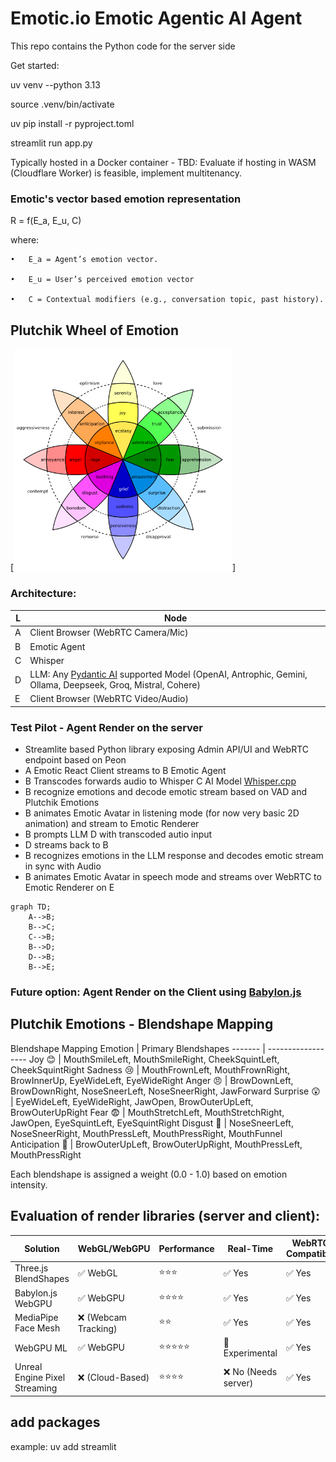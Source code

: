 # Emotic.io    Emotic Agentic AI Agent 

This repo contains the Python code for the server side

Get started:

uv venv --python 3.13

source .venv/bin/activate

uv pip install -r pyproject.toml

streamlit run app.py


Typically hosted in a Docker container - TBD: Evaluate if hosting in WASM (Cloudflare Worker) is feasible, implement multitenancy.

### Emotic's vector based emotion representation

R = f(E_a, E_u, C)

where:

	•	E_a = Agent’s emotion vector.
 
	•	E_u = User’s perceived emotion vector
 
	•	C = Contextual modifiers (e.g., conversation topic, past history).

## Plutchik Wheel of Emotion
[<img src="img/plutchik.png" width=350 />]

### Architecture:

L | Node
-- | --
A  | Client Browser (WebRTC Camera/Mic)
B  | Emotic Agent
C  | Whisper
D  | LLM: Any [Pydantic AI](https://ai.pydantic.dev/) supported Model (OpenAI, Antrophic, Gemini, Ollama, Deepseek, Groq, Mistral, Cohere)
E  | Client Browser (WebRTC Video/Audio)


### Test Pilot - Agent Render on the server
- Streamlite based Python library exposing Admin API/UI and WebRTC endpoint based on Peon
- A Emotic React Client streams to B Emotic Agent
- B Transcodes forwards audio  to Whisper C   AI Model [Whisper.cpp](https://github.com/ggerganov/whisper.cpp) 
- B recognize emotions and decode emotic stream based on VAD and Plutchik Emotions
- B animates Emotic Avatar in listening mode (for now very basic 2D animation) and stream to Emotic Renderer
- B prompts LLM D with transcoded autio input
- D streams back to B
- B recognizes emotions in the LLM response and decodes emotic stream in sync with Audio
- B animates Emotic Avatar in speech mode and streams over WebRTC to Emotic Renderer on E

```mermaid
graph TD;
    A-->B;
    B-->C;
    C-->B;
    B-->D;
    D-->B;
    B-->E;
```

###  Future option: Agent Render on the Client  using [Babylon.js](https://Babylon.js)


## Plutchik Emotions - Blendshape Mapping

Blendshape Mapping
Emotion | Primary Blendshapes
------- | ------------------
Joy	😊 | MouthSmileLeft, MouthSmileRight, CheekSquintLeft, CheekSquintRight
Sadness	😢 | MouthFrownLeft, MouthFrownRight, BrowInnerUp, EyeWideLeft, EyeWideRight
Anger  😠 | BrowDownLeft, BrowDownRight, NoseSneerLeft, NoseSneerRight, JawForward
Surprise 😲 | EyeWideLeft, EyeWideRight, JawOpen, BrowOuterUpLeft, BrowOuterUpRight
Fear 😨 | MouthStretchLeft, MouthStretchRight, JawOpen, EyeSquintLeft, EyeSquintRight
Disgust 🤢 | NoseSneerLeft, NoseSneerRight, MouthPressLeft, MouthPressRight, MouthFunnel
Anticipation 🤔 | BrowOuterUpLeft, BrowOuterUpRight, MouthPressLeft, MouthPressRight

Each blendshape is assigned a weight (0.0 - 1.0) based on emotion intensity.


## Evaluation of render libraries (server and client):
Solution	| WebGL/WebGPU	| Performance	| Real-Time	| WebRTC Compatible
--------- | ------------- | ----------- | --------- | ----------------
Three.js BlendShapes	|  ✅ WebGL	| ⭐⭐⭐ | 	✅ Yes	| ✅ Yes
Babylon.js  WebGPU | 	✅ WebGPU	| ⭐⭐⭐⭐ | 	✅ Yes	| ✅ Yes
MediaPipe Face Mesh	| ❌ (Webcam Tracking)	| ⭐⭐ | 	✅ Yes	| ✅ Yes
WebGPU ML| ✅ WebGPU	| ⭐⭐⭐⭐⭐	| 🚧 Experimental	| ✅ Yes
Unreal Engine Pixel Streaming	| ❌ (Cloud-Based)	| ⭐⭐⭐⭐	| ❌ No (Needs server)	| ✅ Yes


## add packages
example: uv add  streamlit
